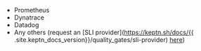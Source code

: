 - Prometheus
- Dynatrace
- Datadog
- Any others (request an [SLI provider](https://keptn.sh/docs/{{ .site.keptn_docs_version}}/quality_gates/sli-provider) [here](https://github.com/keptn/integrations/issues))

